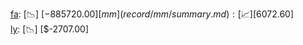 [fa](record/fa/summary.md): [📉] [$-885720.00]  
[mm](record/mm/summary.md): [📈] [$6072.60]  
[ly](record/ly/summary.md): [📉] [$-2707.00]  
